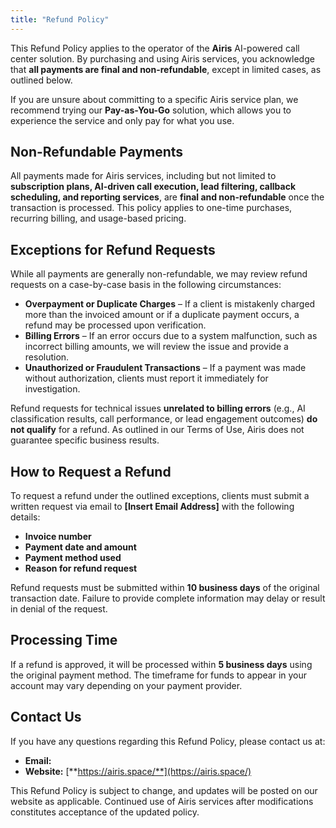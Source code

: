 ```yaml
---
title: "Refund Policy"
---
```


This Refund Policy applies to the operator of the **Airis** AI-powered call center solution. By purchasing and using Airis services, you acknowledge that **all payments are final and non-refundable**, except in limited cases, as outlined below.

If you are unsure about committing to a specific Airis service plan, we recommend trying our **Pay-as-You-Go** solution, which allows you to experience the service and only pay for what you use.

## **Non-Refundable Payments**

All payments made for Airis services, including but not limited to **subscription plans, AI-driven call execution, lead filtering, callback scheduling, and reporting services**, are **final and non-refundable** once the transaction is processed. This policy applies to one-time purchases, recurring billing, and usage-based pricing.

## **Exceptions for Refund Requests**

While all payments are generally non-refundable, we may review refund requests on a case-by-case basis in the following circumstances:

- **Overpayment or Duplicate Charges** – If a client is mistakenly charged more than the invoiced amount or if a duplicate payment occurs, a refund may be processed upon verification.
- **Billing Errors** – If an error occurs due to a system malfunction, such as incorrect billing amounts, we will review the issue and provide a resolution.
- **Unauthorized or Fraudulent Transactions** – If a payment was made without authorization, clients must report it immediately for investigation.

Refund requests for technical issues **unrelated to billing errors** (e.g., AI classification results, call performance, or lead engagement outcomes) **do not qualify** for a refund. As outlined in our Terms of Use, Airis does not guarantee specific business results.

## **How to Request a Refund**

To request a refund under the outlined exceptions, clients must submit a written request via email to **\[Insert Email Address\]** with the following details:

- **Invoice number**
- **Payment date and amount**
- **Payment method used**
- **Reason for refund request**

Refund requests must be submitted within **10 business days** of the original transaction date. Failure to provide complete information may delay or result in denial of the request.

## **Processing Time**

If a refund is approved, it will be processed within **5 business days** using the original payment method. The timeframe for funds to appear in your account may vary depending on your payment provider.

## **Contact Us**

If you have any questions regarding this Refund Policy, please contact us at:

- **Email:**
- **Website:** [**https://airis.space/**](https://airis.space/)

This Refund Policy is subject to change, and updates will be posted on our website as applicable. Continued use of Airis services after modifications constitutes acceptance of the updated policy.
